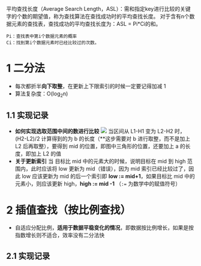 平均查找长度（Average Search Length，ASL）：需和指定key进行比较的关键字的个数的期望值，称为查找算法在查找成功时的平均查找长度。
对于含有n个数据元素的查找表，查找成功的平均查找长度为：ASL = Pi*Ci的和。

    Pi：查找表中第i个数据元素的概率
    Ci：找到第i个数据元素时已经比较过的次数。

# 1 二分法
- 每次都折半**向下取整**，在更新上下限索引的时候一定要记得加减 1
- 算法复杂度：O(log<sub>2</sub>n)

## 1.1 实现记录
- **如何实现选取范围中间的数进行比较**
![](http://upload-images.jianshu.io/upload_images/3022282-5f6a6f549d752ca9.png?imageMogr2/auto-orient/strip%7CimageView2/2/w/1240)
当区间从 L1-H1 变为 L2-H2 时，(H2-L2)/2 计算得到的为 b 的长度（**这步需要对 b 进行取整，而不是加上 L2 后再取整），要得到 mid 的位置，即图中三角形的位置，还要加上 a 的长度，即加上 L2 的值
- **关于更新索引**
当 目标比 mid 中的元素大的时候，说明目标在 mid 到 high 范围内，此时应该将 low 更新为 mid（错误），因为 mid 索引已经比较过了，因此 low 应该更新为 mid 的后一个索引即 **low := mid+1**，如果目标比 mid 中的元素小，则应该更新 high，**high := mid -1** （`:=` 为数学中的赋值符号）


# 2 插值查找（按比例查找）
- 自适应分配比例，**适用于数据平稳变化的情况**，即数据按比例增长，如果是按指数增长则不适合，效率没有二分法快
## 2.1 实现记录
